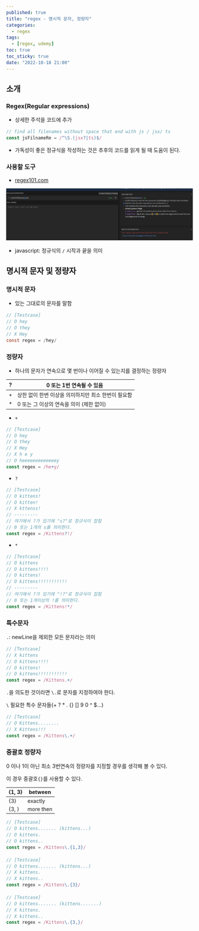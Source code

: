 ```yaml
---
published: true
title: "regex - 명시적 문자, 정량자"
categories:
  - regex
tags:
  - [regex, udemy]
toc: true
toc_sticky: true
date: "2022-10-18 21:00"
---
```


## 소개

### Regex(Regular expressions)

* 상세한 주석을 코드에 추가

```js
// find all filenames without space that end with js / jsx/ ts
const jsFilnameRe = /^\S.(jsx?|ts)$/
```

* 가독성이 좋은 정규식을 작성하는 것은 추후의 코드를 읽게 될 때 도움이 된다.

### 사용할 도구

* [regex101.com]()

![image-20221018221314887](../../../assets/images/posts/2022-07-12-post-regex-1/image-20221018221314887.png)

* javascript: 정규식의 `/` 시작과 끝을 의미

## 명시적 문자 및 정량자

### 명시적 문자

* 있는 그대로의 문자를 말함

```JAVA
// [Testcase]
// O hey
// O they
// X Hey
const regex = /hey/
```

### 정량자

* 하나의 문자가 연속으로 몇 번이나 이어질 수 있는지를 결정하는 정량자

| ?    | 0 또는 1번 연속될 수 있음                           |
| ---- | --------------------------------------------------- |
| +    | 상한 없이 한번 이상을 의미하지만 최소 한번이 필요함 |
| *    | 0 또는 그 이상의 연속을 의미 (제한 없이)            |

* `+`

```js
// [Testcase]
// O hey
// O they
// X Hey
// X h e y
// O heeeeeeeeeeeeey
const regex = /he+y/
```

* `?`

```js
// [Testcase]
// O kittens!
// O kitten!
// X kttenss!
// ---------
// 여기에서 ?가 있기에 "s?"로 정규식이 잡힘
// 0 또는 1개의 s를 의미한다.
const regex = /Kittens?!/
```

* `*`

```js
// [Testcase]
// O kittens
// O kittens!!!!
// O kittens!
// O kittens!!!!!!!!!!!
// ---------
// 여기에서 ?가 있기에 "!?"로 정규식이 잡힘
// 0 또는 1개이상의 !를 의미한다.
const regex = /Kittens!*/
```

### 특수문자

`.`:  newLine을 제외한 모든 문자라는 의미

```js
// [Testcase]
// X kittens
// O kittens!!!!
// O kittens!
// O kittens!!!!!!!!!!!
const regex = /Kittens.+/
```

`.`을 의도한 것이라면 `\.`로 문자를 지정하여야 한다.

`\` 필요한 특수 문자들(+ ? * . {} [] 9 0 ^ $...)

```js
// [Testcase]
// O Kittens........
// X Kittens!!!
const regex = /Kittens\.+/
```

### 중괄호 정량자

0 이나 1이 아닌 최소 3번연속의 정량자를 지정할 경우를 생각해 볼 수 있다.

이 경우 중괄호`{}`를 사용할 수 있다.

| {1, 3} | between   |
| ------ | --------- |
| {3}    | exactly   |
| {3, }  | more then |

```js
// [Testcase]
// O kittens....... (kittens...)
// O kittens.
// O kittens..
const regex = /Kittens\.{1,3}/

// [Testcase]
// O kittens....... (kittens...)
// X kittens.
// X kittens..
const regex = /Kittens\.{3}/

// [Testcase]
// O kittens....... (kittens.......)
// X kittens.
// X kittens..
const regex = /Kittens\.{3,}/
```

